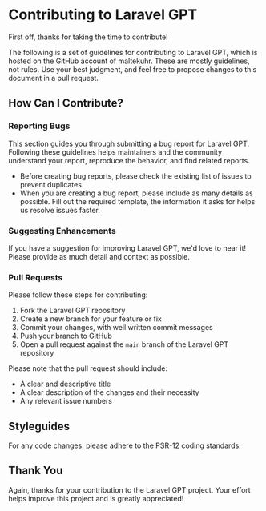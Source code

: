 # Contributing to Laravel GPT

First off, thanks for taking the time to contribute!

The following is a set of guidelines for contributing to Laravel GPT, which is hosted on the GitHub account of maltekuhr. These are mostly guidelines, not rules. Use your best judgment, and feel free to propose changes to this document in a pull request.

## How Can I Contribute?

### Reporting Bugs

This section guides you through submitting a bug report for Laravel GPT. Following these guidelines helps maintainers and the community understand your report, reproduce the behavior, and find related reports.

- Before creating bug reports, please check the existing list of issues to prevent duplicates.
- When you are creating a bug report, please include as many details as possible. Fill out the required template, the information it asks for helps us resolve issues faster.

### Suggesting Enhancements

If you have a suggestion for improving Laravel GPT, we'd love to hear it! Please provide as much detail and context as possible.

### Pull Requests

Please follow these steps for contributing:

1. Fork the Laravel GPT repository
2. Create a new branch for your feature or fix
3. Commit your changes, with well written commit messages
4. Push your branch to GitHub
5. Open a pull request against the `main` branch of the Laravel GPT repository

Please note that the pull request should include:

- A clear and descriptive title
- A clear description of the changes and their necessity
- Any relevant issue numbers

## Styleguides

For any code changes, please adhere to the PSR-12 coding standards.

## Thank You

Again, thanks for your contribution to the Laravel GPT project. Your effort helps improve this project and is greatly appreciated!
